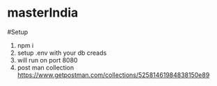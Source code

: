 # masterIndia

#Setup
1) npm i
2) setup .env with your db creads
3) will run on port 8080
4) post man collection https://www.getpostman.com/collections/52581461984838150e89
